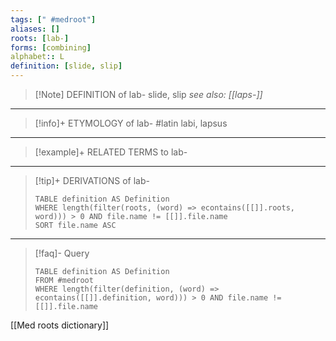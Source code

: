```yaml
---
tags: [" #medroot"]
aliases: []
roots: [lab-]
forms: [combining]
alphabet:: L
definition: [slide, slip]
---
```

>[!Note] DEFINITION of lab-
>slide, slip
>*see also: [[laps-]]*
_____
>[!info]+ ETYMOLOGY of lab-
>#latin labi, lapsus
_____
>[!example]+ RELATED TERMS to lab-
>
_____
>[!tip]+ DERIVATIONS of lab-
>```dataview
>TABLE definition AS Definition 
>WHERE length(filter(roots, (word) => econtains([[]].roots, word))) > 0 AND file.name != [[]].file.name
>SORT file.name ASC
>```
___
>[!faq]- Query
>```dataview
>TABLE definition AS Definition
>FROM #medroot
>WHERE length(filter(definition, (word) => econtains([[]].definition, word))) > 0 AND file.name != [[]].file.name
>```

[[Med roots dictionary]]